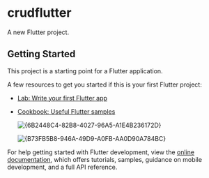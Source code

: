 # crudflutter

A new Flutter project.

## Getting Started

This project is a starting point for a Flutter application.

A few resources to get you started if this is your first Flutter project:

- [Lab: Write your first Flutter app](https://docs.flutter.dev/get-started/codelab)
- [Cookbook: Useful Flutter samples](https://docs.flutter.dev/cookbook)

  ![{6B2448C4-82B8-4027-96A5-A1E4B236172D}](https://github.com/user-attachments/assets/97b2525c-7045-47c6-b7f4-0895056c68e5)

  ![{B73FB5B8-946A-49D9-A0FB-AA0D90A784BC}](https://github.com/user-attachments/assets/07ed7baa-e4ce-436e-8b15-80db89593906)



For help getting started with Flutter development, view the
[online documentation](https://docs.flutter.dev/), which offers tutorials,
samples, guidance on mobile development, and a full API reference.
